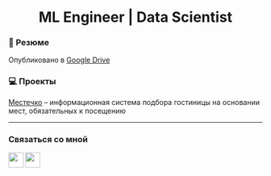 <h1 align="center">ML Engineer | Data Scientist</h1>

### 📄 Резюме

Опубликовано в [Google Drive](ССЫЛКА)

### 💻 Проекты

[Местечко](https://github.com/Denis-Sukharev/hotel-search-system) – информационная система подбора гостиницы на основании мест, обязательных к посещению


---

### Связаться со мной
[<img align="left" width="30px" src="https://cdn.simpleicons.org/gmail/black/white" />](mailto:sukharev.original@gmail.com)
[<img align="left" width="30px" src="https://cdn.simpleicons.org/telegram/black/white" />](https://t.me/denis_sukharev)


